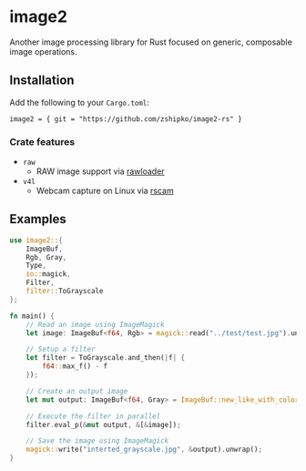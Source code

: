 # image2

Another image processing library for Rust focused on generic, composable image operations.

## Installation

Add the following to your `Cargo.toml`:

    image2 = { git = "https://github.com/zshipko/image2-rs" }

### Crate features

- `raw`
    * RAW image support via [rawloader](https://crates.io/crates/rawloader)
- `v4l`
    * Webcam capture on Linux via [rscam](https://github.com/loyd/rscam)

## Examples

```rust
use image2::{
    ImageBuf,
    Rgb, Gray,
    Type,
    io::magick,
    Filter,
    filter::ToGrayscale
};

fn main() {
    // Read an image using ImageMagick
    let image: ImageBuf<f64, Rgb> = magick::read("../test/test.jpg").unwrap();

    // Setup a filter
    let filter = ToGrayscale.and_then(|f| {
        f64::max_f() - f
    });

    // Create an output image
    let mut output: ImageBuf<f64, Gray> = ImageBuf::new_like_with_color::<Gray>(&image);

    // Execute the filter in parallel
    filter.eval_p(&mut output, &[&image]);

    // Save the image using ImageMagick
    magick::write("interted_grayscale.jpg", &output).unwrap();
}
```
